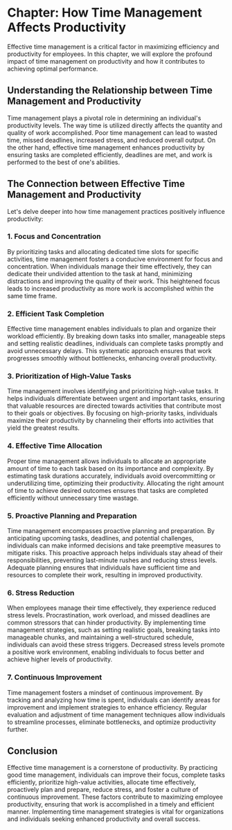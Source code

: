 Chapter: How Time Management Affects Productivity
=================================================

Effective time management is a critical factor in maximizing efficiency and productivity for employees. In this chapter, we will explore the profound impact of time management on productivity and how it contributes to achieving optimal performance.

Understanding the Relationship between Time Management and Productivity
-----------------------------------------------------------------------

Time management plays a pivotal role in determining an individual's productivity levels. The way time is utilized directly affects the quantity and quality of work accomplished. Poor time management can lead to wasted time, missed deadlines, increased stress, and reduced overall output. On the other hand, effective time management enhances productivity by ensuring tasks are completed efficiently, deadlines are met, and work is performed to the best of one's abilities.

The Connection between Effective Time Management and Productivity
-----------------------------------------------------------------

Let's delve deeper into how time management practices positively influence productivity:

### 1. Focus and Concentration

By prioritizing tasks and allocating dedicated time slots for specific activities, time management fosters a conducive environment for focus and concentration. When individuals manage their time effectively, they can dedicate their undivided attention to the task at hand, minimizing distractions and improving the quality of their work. This heightened focus leads to increased productivity as more work is accomplished within the same time frame.

### 2. Efficient Task Completion

Effective time management enables individuals to plan and organize their workload efficiently. By breaking down tasks into smaller, manageable steps and setting realistic deadlines, individuals can complete tasks promptly and avoid unnecessary delays. This systematic approach ensures that work progresses smoothly without bottlenecks, enhancing overall productivity.

### 3. Prioritization of High-Value Tasks

Time management involves identifying and prioritizing high-value tasks. It helps individuals differentiate between urgent and important tasks, ensuring that valuable resources are directed towards activities that contribute most to their goals or objectives. By focusing on high-priority tasks, individuals maximize their productivity by channeling their efforts into activities that yield the greatest results.

### 4. Effective Time Allocation

Proper time management allows individuals to allocate an appropriate amount of time to each task based on its importance and complexity. By estimating task durations accurately, individuals avoid overcommitting or underutilizing time, optimizing their productivity. Allocating the right amount of time to achieve desired outcomes ensures that tasks are completed efficiently without unnecessary time wastage.

### 5. Proactive Planning and Preparation

Time management encompasses proactive planning and preparation. By anticipating upcoming tasks, deadlines, and potential challenges, individuals can make informed decisions and take preemptive measures to mitigate risks. This proactive approach helps individuals stay ahead of their responsibilities, preventing last-minute rushes and reducing stress levels. Adequate planning ensures that individuals have sufficient time and resources to complete their work, resulting in improved productivity.

### 6. Stress Reduction

When employees manage their time effectively, they experience reduced stress levels. Procrastination, work overload, and missed deadlines are common stressors that can hinder productivity. By implementing time management strategies, such as setting realistic goals, breaking tasks into manageable chunks, and maintaining a well-structured schedule, individuals can avoid these stress triggers. Decreased stress levels promote a positive work environment, enabling individuals to focus better and achieve higher levels of productivity.

### 7. Continuous Improvement

Time management fosters a mindset of continuous improvement. By tracking and analyzing how time is spent, individuals can identify areas for improvement and implement strategies to enhance efficiency. Regular evaluation and adjustment of time management techniques allow individuals to streamline processes, eliminate bottlenecks, and optimize productivity further.

Conclusion
----------

Effective time management is a cornerstone of productivity. By practicing good time management, individuals can improve their focus, complete tasks efficiently, prioritize high-value activities, allocate time effectively, proactively plan and prepare, reduce stress, and foster a culture of continuous improvement. These factors contribute to maximizing employee productivity, ensuring that work is accomplished in a timely and efficient manner. Implementing time management strategies is vital for organizations and individuals seeking enhanced productivity and overall success.
